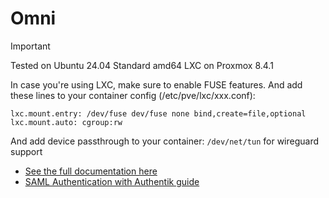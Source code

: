 # Omni

> [!IMPORTANT]
>
> Tested on Ubuntu 24.04 Standard amd64 LXC on Proxmox 8.4.1
>
> In case you're using LXC, make sure to enable FUSE features.
> And add these lines to your container config (/etc/pve/lxc/xxx.conf):
>
> ```
> lxc.mount.entry: /dev/fuse dev/fuse none bind,create=file,optional
> lxc.mount.auto: cgroup:rw
> ```
>
> And add device passthrough to your container:
> `/dev/net/tun` for wireguard support

- [See the full documentation here](https://omni.siderolabs.com/how-to-guides/self_hosted/index)
- [SAML Authentication with Authentik guide](https://dbodky.me/blog/configuring-saml-authentication-for-omni-with-authentik/)
